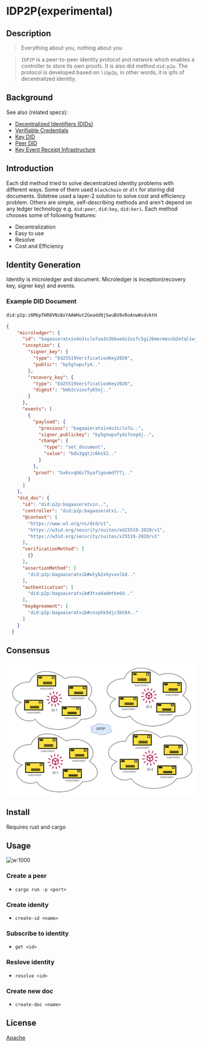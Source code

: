 # IDP2P(experimental)

## Description

> Everything about you, nothing about you

> `IDP2P` is a peer-to-peer identity protocol and network which enables a controller to store its own proofs. It is also did method `did:p2p`. The protocol is developed based on `libp2p`, in other words, it is ipfs of decentralized identity.

## Background

See also (related specs):

* [Decentralized Identifiers (DIDs)](https://w3c.github.io/did-core)
* [Verifiable Credentials](https://www.w3.org/TR/vc-data-model/)
* [Key DID](https://github.com/w3c-ccg/did-method-key/)
* [Peer DID](https://identity.foundation/peer-did-method-spec/)
* [Key Event Receipt Infrastructure](https://keri.one//)

## Introduction

Each did method tried to solve decentralized identity problems with different ways. Some of them used `blockchain` or `dlt` for storing did documents. Sidetree used a layer-2 solution to solve cost and efficiency problem. Others are simple, self-describing methods and aren't depend on any ledger technology  e.g. `did:peer`, `did:key`, `did:keri`. Each method chooses some of following features: 

- Decentralization
- Easy to use
- Resolve
- Cost and Efficiency


## Identity Generation

Identity is microledger and document. Microledger is inception(recovery key, signer key) and events. 

### Example DID Document

```did:p2p:z6MkpTHR8VNsBxYAAWHut2Geadd9jSwuBV8xRoAnwWsdvktH```

```json
{
    "microledger": {
      "id": "bagaaieratxin4o3iclo7ua3s3bbueds2uzfc5gi26mermevzb2etqliwjbla",
      "inception": {
        "signer_key": {
          "type": "Ed25519VerificationKey2020",
          "public": "by5gtwpufy4.."
        },
        "recovery_key": {
          "type": "Ed25519VerificationKey2020",
          "digest": "bmb2cvioxfy65ej.."
        }
      },
      "events": [
        {
          "payload": {
            "previous": "bagaaieratxin4o3iclo7u..",
            "signer_publickey": "by5gtwpufy4zfnog4j..",
            "change": {
              "type": "set_document",
              "value": "bdu3gqtjc6ks52.."
            }
          },
          "proof": "bx6svqb6if5yaflgoumdff7j.."
        }
      ]
    },
    "did_doc": {
      "id": "did:p2p:bagaaieratxin..",
      "controller": "did:p2p:bagaaieratxi..",
      "@context": [
        "https://www.w3.org/ns/did/v1",
        "https://w3id.org/security/suites/ed25519-2020/v1",
        "https://w3id.org/security/suites/x25519-2020/v1"
      ],
      "verificationMethod": [
        {}
      ],
      "assertionMethod": [
        "did:p2p:bagaaieratxib#wtyb2xhyvxolbd.."
      ],
      "authentication": [
        "did:p2p:bagaaieratxib#3txadadmtke6d.."
      ],
      "keyAgreement": [
        "did:p2p:bagaaieratxib#cnzphk5djc3bt64.."
      ]
    }
  }
```

## Consensus

![w:1000](idp2p.drawio.png) 


## Install

Requires rust and cargo

## Usage

![w:1000](idp2p.gif)

### Create a peer

- ```cargo run -p <port>```

### Create idenity

- ```create-id <name>```

### Subscribe to identity

- ```get <id>```

### Reslove identity

- ```resolve <id>```

### Create new doc

- ```create-doc <name>```


## License

[Apache](LICENSE) 

